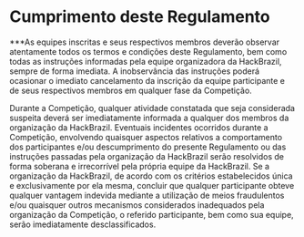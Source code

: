 # Cumprimento deste Regulamento

***As equipes inscritas e seus respectivos membros deverão observar atentamente todos os termos e condições deste Regulamento, bem como todas as instruções informadas pela equipe organizadora da HackBrazil, sempre de forma imediata. A inobservância das instruções poderá ocasionar o imediato cancelamento da inscrição da equipe participante e de seus respectivos membros em qualquer fase da Competição.

Durante a Competição, qualquer atividade constatada que seja considerada suspeita deverá ser imediatamente informada a qualquer dos membros da organização da HackBrazil. Eventuais incidentes ocorridos durante a Competição, envolvendo quaisquer aspectos relativos a comportamento dos participantes e/ou descumprimento do presente Regulamento ou das instruções passadas pela organização da HackBrazil serão resolvidos de forma soberana e irrecorrível pela própria equipe da HackBrazil.
Se a organização da HackBrazil, de acordo com os critérios estabelecidos única e exclusivamente por ela mesma, concluir que qualquer participante obteve qualquer vantagem indevida mediante a utilização de meios fraudulentos e/ou quaisquer outros mecanismos considerados inadequados pela organização da Competição, o referido participante, bem como sua equipe, serão imediatamente desclassificados.
